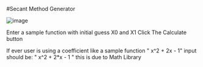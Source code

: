 #Secant Method Generator

![image](https://github.com/1ogix/Secant_Method_Generator/assets/140695651/16541a5a-70ae-4fe6-9482-932812ce8aa9)

Enter a sample function with initial guess X0 and X1
Click The Calculate button

If ever user is using a coefficient like a sample function " x^2 + 2x - 1" 
input should be:
" x^2 + 2*x - 1 "
this is due to Math Library
